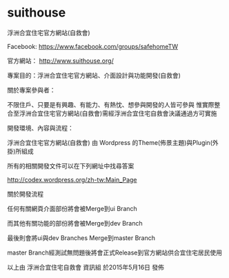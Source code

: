 # suithouse

浮洲合宜住宅官方網站(自救會)

Facebook: https://www.facebook.com/groups/safehomeTW

官方網站：  http://www.suithouse.org/


專案目的：浮洲合宜住宅官方網站、介面設計與功能開發(自救會)

關於專案參與者：

不限住戶、只要是有興趣、有能力、有熱忱、想參與開發的人皆可參與
惟實際整合至浮洲合宜住宅官方網站(自救會)需經浮洲合宜住宅自救會決議通過方可實施


開發環境、內容與流程：

浮洲合宜住宅官方網站(自救會) 由 Wordpress 的Theme(佈景主題)與Plugin(外掛)所組成

所有的相關開發文件可以在下列網址中找尋答案

http://codex.wordpress.org/zh-tw:Main_Page

關於開發流程

任何有關網頁介面部份將會被Merge到ui Branch

而其他有關功能的部份將會被Merge到dev Branch

最後則會將ui與dev Branches Merge到master Branch

master Branch經測試無問題後將會正式Release到官方網站供合宜住宅居民使用



以上由 浮洲合宜住宅自救會 資訊組 於2015年5月16日 發佈
